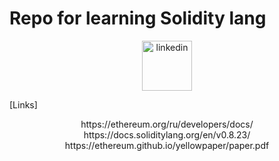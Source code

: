# Repo for learning Solidity lang
<div id="sol" align="center">
 <img src="https://github.com/PatchedDeveloper/SolStuding/assets/103842703/00f77f1a-f5ec-4e3c-8f5d-f72d0053a897" width="80" height="80" alt="linkedin" />
</div>

[Links]
<div id="Links" align="center">
https://ethereum.org/ru/developers/docs/
https://docs.soliditylang.org/en/v0.8.23/
https://ethereum.github.io/yellowpaper/paper.pdf
</div>
